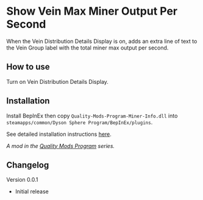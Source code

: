 # Show Vein Max Miner Output Per Second

When the Vein Distribution Details Display is on, adds an extra line of text to the Vein Group label with the total miner max output per second.

## How to use

Turn on Vein Distribution Details Display.

## Installation

Install BepInEx then copy `Quality-Mods-Program-Miner-Info.dll` into `steamapps/common/Dyson Sphere Program/BepInEx/plugins`.

See detailed installation instructions [here](https://github.com/brotchie/Quality-Mods-Program#installation).

*A mod in the [Quality Mods Program](https://github.com/brotchie/Quality-Mods-Program) series.*

## Changelog

Version 0.0.1
- Initial release
